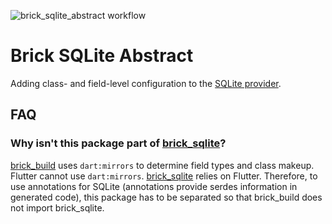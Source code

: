 ![brick_sqlite_abstract workflow](https://github.com/greenbits/brick/actions/workflows/brick_sqlite_abstract.yaml/badge.svg)

# Brick SQLite Abstract

Adding class- and field-level configuration to the [SQLite provider](https://github.com/greenbits/brick/tree/master/packages/brick_sqlite).

## FAQ

### Why isn't this package part of [brick_sqlite](https://github.com/greenbits/brick/tree/master/packages/brick_sqlite)?

[brick_build](https://github.com/greenbits/brick/tree/master/packages/brick_build) uses `dart:mirrors` to determine field types and class makeup. Flutter cannot use `dart:mirrors`. [brick_sqlite](https://github.com/greenbits/brick/tree/master/packages/brick_sqlite) relies on Flutter. Therefore, to use annotations for SQLite (annotations provide serdes information in generated code), this package has to be separated so that brick_build does not import brick_sqlite.
